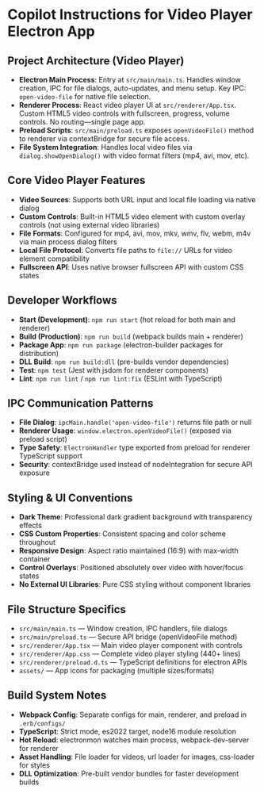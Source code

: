 # Copilot Instructions for Video Player Electron App

## Project Architecture (Video Player)
- **Electron Main Process**: Entry at `src/main/main.ts`. Handles window creation, IPC for file dialogs, auto-updates, and menu setup. Key IPC: `open-video-file` for native file selection.
- **Renderer Process**: React video player UI at `src/renderer/App.tsx`. Custom HTML5 video controls with fullscreen, progress, volume controls. No routing—single page app.
- **Preload Scripts**: `src/main/preload.ts` exposes `openVideoFile()` method to renderer via contextBridge for secure file access.
- **File System Integration**: Handles local video files via `dialog.showOpenDialog()` with video format filters (mp4, avi, mov, etc).

## Core Video Player Features
- **Video Sources**: Supports both URL input and local file loading via native dialog
- **Custom Controls**: Built-in HTML5 video element with custom overlay controls (not using external video libraries)
- **File Formats**: Configured for mp4, avi, mov, mkv, wmv, flv, webm, m4v via main process dialog filters
- **Local File Protocol**: Converts file paths to `file://` URLs for video element compatibility
- **Fullscreen API**: Uses native browser fullscreen API with custom CSS states

## Developer Workflows
- **Start (Development)**: `npm run start` (hot reload for both main and renderer)
- **Build (Production)**: `npm run build` (webpack builds main + renderer)
- **Package App**: `npm run package` (electron-builder packages for distribution)
- **DLL Build**: `npm run build:dll` (pre-builds vendor dependencies)
- **Test**: `npm test` (Jest with jsdom for renderer components)
- **Lint**: `npm run lint` / `npm run lint:fix` (ESLint with TypeScript)

## IPC Communication Patterns
- **File Dialog**: `ipcMain.handle('open-video-file')` returns file path or null
- **Renderer Usage**: `window.electron.openVideoFile()` (exposed via preload script)
- **Type Safety**: `ElectronHandler` type exported from preload for renderer TypeScript support
- **Security**: contextBridge used instead of nodeIntegration for secure API exposure

## Styling & UI Conventions
- **Dark Theme**: Professional dark gradient background with transparency effects
- **CSS Custom Properties**: Consistent spacing and color scheme throughout
- **Responsive Design**: Aspect ratio maintained (16:9) with max-width container
- **Control Overlays**: Positioned absolutely over video with hover/focus states
- **No External UI Libraries**: Pure CSS styling without component libraries

## File Structure Specifics
- `src/main/main.ts` — Window creation, IPC handlers, file dialogs
- `src/main/preload.ts` — Secure API bridge (openVideoFile method)
- `src/renderer/App.tsx` — Main video player component with controls
- `src/renderer/App.css` — Complete video player styling (440+ lines)
- `src/renderer/preload.d.ts` — TypeScript definitions for electron APIs
- `assets/` — App icons for packaging (multiple sizes/formats)

## Build System Notes
- **Webpack Config**: Separate configs for main, renderer, and preload in `.erb/configs/`
- **TypeScript**: Strict mode, es2022 target, node16 module resolution
- **Hot Reload**: electronmon watches main process, webpack-dev-server for renderer
- **Asset Handling**: File loader for videos, url loader for images, css-loader for styles
- **DLL Optimization**: Pre-built vendor bundles for faster development builds
